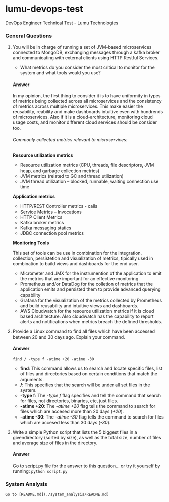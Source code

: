 # lumu-devops-test

DevOps Engineer Technical Test - Lumu Technologies

### General Questions 

1. You will be in charge of running a set of JVM-based microservices connected to MongoDB, exchanging messages through a kafka broker and communicating with external clients using HTTP Restful Services.

    - What metrics do you consider the most critical to monitor for the system and what tools would you use?

    #### Answer

    In my opinion, the first thing to consider it is to have uniformity in types of metrics being collected across all microservices and the consistency of metrics across multiple microservices. This make easier the reusability, reability and make dashboards intuitive even with hundrends of microservices. Also if it is a cloud-architecture, monitoring cloud usage costs, and monitor different cloud services should be consider too.

    ###### Commonly collected metrics relevant to microservices:

    **Resource utilization metrics**

    - Resource utilization metrics (CPU, threads, file descriptors, JVM heap, and garbage collection metrics)
    - JVM metrics (related to GC and thread utilization)
    - JVM thread utilization – blocked, runnable, waiting connection use time

    **Application metrics**

    - HTTP/REST Controller metrics - calls
    - Service Metrics – Invocations
    - HTTP Client Metrics
    - Kafka broker metrics
    - Kafka messaging statics
    - JDBC connection pool metrics

    **Monitoring Tools**

    This set of tools can be use in combination for the integration, collection, persistetion and visualization of metrics, tipically used in combination to build views and dashboards for the end user.

    - Micrometer and JMX for the instrumention of the application to emit the metrics that are important for an effective monitoring.
    - Prometheus and/or DataDog for the colletion of metrics that the application emits and persisted them to provide advanced querying capability
    - Grafana for the visualization of the metrics collected by Prometheus and build reusability and intuitive views and dashboards. 
    - AWS Cloudwatch for the resource utilization metrics if it is cloud based architecture. Also cloudwatch has the capability to report alerts and notifications when metrics breach the defined thresholds.

2. Provide a Linux command to find all files which have been accessed between 20 and 30 days ago.  Explain your command.

    #### Answer

    `find / -type f -atime +20 -atime -30`

    - **find**: This command allows us to search and locate specific files, list of files and directories based on certain conditions that match the arguments.
    - **/**: This specifies that the search will be under all set files in the system.
    - **-type f**: The *-type f* flag specifies and tell the command that search for files, not directories, binaries, etc, just files.
    - **-atime +20**: The *-atime +20* flag tells the command to search for files which are accesed more than 20 days (*+20*). 
    - **-atime -30**: The *-atime -30* flag tells the command to search for files which are accesed less than 30 days (*-30*).

3. Write a simple Python script that lists the 5 biggest files in a givendirectory (sorted by size), as well as the total size, number of files and average size of files in the directory.
    
    #### Answer
    
    Go to [script.py](./script.py) file for the answer to this question... or try it yourself by running: 
    `python script.py`

### System Analysis

    Go to [README.md](./system_analysis/README.md)